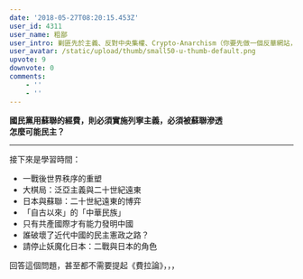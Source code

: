 ```yaml
---
date: '2018-05-27T08:20:15.453Z'
user_id: 4311
user_name: 粗鄙
user_intro: 剿匪先於主義、反對中央集權、Crypto-Anarchism（你要先做一個反華網站，然後再把它賣給共產黨）
user_avatar: /static/upload/thumb/small50-u-thumb-default.png
upvote: 9
downvote: 0
comments:
    - ''
    - ''
---
```


**國民黨用蘇聯的經費，則必須實施列寧主義，必須被蘇聯滲透  
怎麼可能民主？**

---

接下來是學習時間：

*   一戰後世界秩序的重塑
*   大棋局：泛亞主義與二十世紀遠東
*   日本與蘇聯：二十世紀遠東的博弈
*   「自古以來」的「中華民族」
*   只有共產國際才有能力發明中國
*   誰破壞了近代中國的民主憲政之路？
*   請停止妖魔化日本：二戰與日本的角色

回答這個問題，甚至都不需要提起《費拉論》，，，
